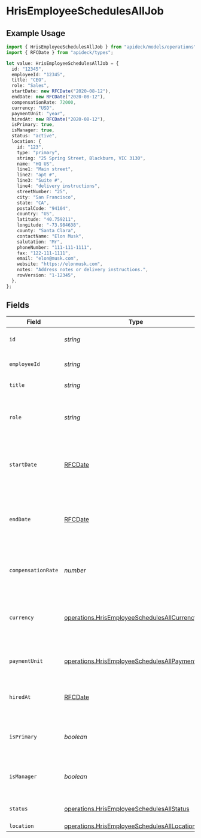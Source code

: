 # HrisEmployeeSchedulesAllJob

## Example Usage

```typescript
import { HrisEmployeeSchedulesAllJob } from "apideck/models/operations";
import { RFCDate } from "apideck/types";

let value: HrisEmployeeSchedulesAllJob = {
  id: "12345",
  employeeId: "12345",
  title: "CEO",
  role: "Sales",
  startDate: new RFCDate("2020-08-12"),
  endDate: new RFCDate("2020-08-12"),
  compensationRate: 72000,
  currency: "USD",
  paymentUnit: "year",
  hiredAt: new RFCDate("2020-08-12"),
  isPrimary: true,
  isManager: true,
  status: "active",
  location: {
    id: "123",
    type: "primary",
    string: "25 Spring Street, Blackburn, VIC 3130",
    name: "HQ US",
    line1: "Main street",
    line2: "apt #",
    line3: "Suite #",
    line4: "delivery instructions",
    streetNumber: "25",
    city: "San Francisco",
    state: "CA",
    postalCode: "94104",
    country: "US",
    latitude: "40.759211",
    longitude: "-73.984638",
    county: "Santa Clara",
    contactName: "Elon Musk",
    salutation: "Mr",
    phoneNumber: "111-111-1111",
    fax: "122-111-1111",
    email: "elon@musk.com",
    website: "https://elonmusk.com",
    notes: "Address notes or delivery instructions.",
    rowVersion: "1-12345",
  },
};
```

## Fields

| Field                                                                                                                              | Type                                                                                                                               | Required                                                                                                                           | Description                                                                                                                        | Example                                                                                                                            |
| ---------------------------------------------------------------------------------------------------------------------------------- | ---------------------------------------------------------------------------------------------------------------------------------- | ---------------------------------------------------------------------------------------------------------------------------------- | ---------------------------------------------------------------------------------------------------------------------------------- | ---------------------------------------------------------------------------------------------------------------------------------- |
| `id`                                                                                                                               | *string*                                                                                                                           | :heavy_minus_sign:                                                                                                                 | A unique identifier for an object.                                                                                                 | 12345                                                                                                                              |
| `employeeId`                                                                                                                       | *string*                                                                                                                           | :heavy_minus_sign:                                                                                                                 | A unique identifier for an object.                                                                                                 | 12345                                                                                                                              |
| `title`                                                                                                                            | *string*                                                                                                                           | :heavy_minus_sign:                                                                                                                 | The job title of the person.                                                                                                       | CEO                                                                                                                                |
| `role`                                                                                                                             | *string*                                                                                                                           | :heavy_minus_sign:                                                                                                                 | The position and responsibilities of the person within the organization.                                                           | Sales                                                                                                                              |
| `startDate`                                                                                                                        | [RFCDate](../../types/rfcdate.md)                                                                                                  | :heavy_minus_sign:                                                                                                                 | The date on which the employee starts working in their current job role.                                                           | 2020-08-12                                                                                                                         |
| `endDate`                                                                                                                          | [RFCDate](../../types/rfcdate.md)                                                                                                  | :heavy_minus_sign:                                                                                                                 | The date on which the employee leaves or is expected to leave their current job role.                                              | 2020-08-12                                                                                                                         |
| `compensationRate`                                                                                                                 | *number*                                                                                                                           | :heavy_minus_sign:                                                                                                                 | The rate of pay for the employee in their current job role.                                                                        | 72000                                                                                                                              |
| `currency`                                                                                                                         | [operations.HrisEmployeeSchedulesAllCurrency](../../models/operations/hrisemployeeschedulesallcurrency.md)                         | :heavy_minus_sign:                                                                                                                 | Indicates the associated currency for an amount of money. Values correspond to [ISO 4217](https://en.wikipedia.org/wiki/ISO_4217). | USD                                                                                                                                |
| `paymentUnit`                                                                                                                      | [operations.HrisEmployeeSchedulesAllPaymentUnit](../../models/operations/hrisemployeeschedulesallpaymentunit.md)                   | :heavy_minus_sign:                                                                                                                 | Unit of measurement for employee compensation.                                                                                     | year                                                                                                                               |
| `hiredAt`                                                                                                                          | [RFCDate](../../types/rfcdate.md)                                                                                                  | :heavy_minus_sign:                                                                                                                 | The date on which the employee was hired by the organization                                                                       | 2020-08-12                                                                                                                         |
| `isPrimary`                                                                                                                        | *boolean*                                                                                                                          | :heavy_minus_sign:                                                                                                                 | Indicates whether this the employee's primary job.                                                                                 | true                                                                                                                               |
| `isManager`                                                                                                                        | *boolean*                                                                                                                          | :heavy_minus_sign:                                                                                                                 | Indicates whether this the employee has a manager role.                                                                            | true                                                                                                                               |
| `status`                                                                                                                           | [operations.HrisEmployeeSchedulesAllStatus](../../models/operations/hrisemployeeschedulesallstatus.md)                             | :heavy_minus_sign:                                                                                                                 | Indicates the status of the job.                                                                                                   | active                                                                                                                             |
| `location`                                                                                                                         | [operations.HrisEmployeeSchedulesAllLocation](../../models/operations/hrisemployeeschedulesalllocation.md)                         | :heavy_minus_sign:                                                                                                                 | N/A                                                                                                                                |                                                                                                                                    |